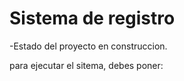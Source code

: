 <h1> Sistema de registro</h1>

-Estado del proyecto en construccion.

para ejecutar el sitema, debes poner:

